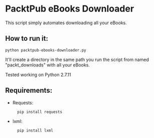# PacktPub eBooks Downloader

This script simply automates downloading all your eBooks. 


## How to run it:
	python packtpub-ebooks-downloader.py
	
It'll create a directory in the same path you run the script from named "packt_downloads" with all your eBooks.

Tested working on Python 2.7.11

## Requirements:


* Requests:

		pip install requests
	
* lxml:

		pip install lxml
	
